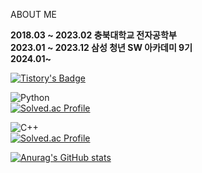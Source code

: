 ABOUT ME

**2018.03 ~ 2023.02 충북대학교 전자공학부  
2023.01 ~ 2023.12 삼성 청년 SW 아카데미 9기  
2024.01~**

[![Tistory's Badge](https://github-readme-tistory-card.vercel.app/api/badge?name=Tistory)](https://mina3215.tistory.com/)


![Python](https://img.shields.io/badge/Python-3776AB.svg?&style=for-the-badge&logo=Python&logoColor=white)  
[![Solved.ac Profile](http://mazassumnida.wtf/api/v2/generate_badge?boj=icherom)](https://solved.ac/icherom/)

    
![C++](https://img.shields.io/badge/C++-00599C.svg?&style=for-the-badge&logo=Python&logoColor=white)  
[![Solved.ac Profile](http://mazassumnida.wtf/api/v2/generate_badge?boj=mina3215)](https://solved.ac/mina3215/)

[![Anurag's GitHub stats](https://github-readme-stats.vercel.app/api?username=mina3215&show_icons=true&theme=dark)](https://github.com/mina3215/github-readme-stats)


<!--
**mina3215/mina3215** is a ✨ _special_ ✨ repository because its `README.md` (this file) appears on your GitHub profile.

Here are some ideas to get you started:

- 🔭 I’m currently working on ...
- 🌱 I’m currently learning ...
- 👯 I’m looking to collaborate on ...
- 🤔 I’m looking for help with ...
- 💬 Ask me about ...
- 📫 How to reach me: ...
- 😄 Pronouns: ...
- ⚡ Fun fact: ...
-->
